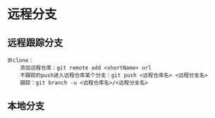 # 远程分支
## 远程跟踪分支
    非clone：
        添加远程仓库：git remote add <shortName> url
        不跟踪的push进入远程仓库某个分支：git push <远程仓库名> <远程分支名>
        跟踪：git branch -u <远程仓库名>/<远程分支名>
    
## 本地分支